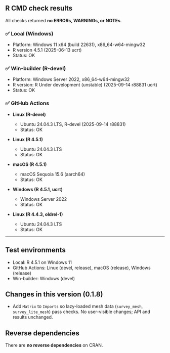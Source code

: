 ## R CMD check results

All checks returned **no ERRORs, WARNINGs, or NOTEs**.

### ✅ Local (Windows)

- Platform: Windows 11 x64 (build 22631), x86_64-w64-mingw32
- R version 4.5.1 (2025-06-13 ucrt) 
- Status: OK

### ✅ Win-builder (R-devel)

- Platform: Windows Server 2022, x86_64-w64-mingw32
- R version: R Under development (unstable) (2025-09-14 r88831 ucrt)
- Status: OK

### ✅ GitHub Actions

- **Linux (R-devel)**  
  - Ubuntu 24.04.3 LTS, R-devel (2025-09-14 r88831)
  - Status: OK

- **Linux (R 4.5.1)**  
  - Ubuntu 24.04.3 LTS
  - Status: OK

- **macOS (R 4.5.1)**  
  - macOS Sequoia 15.6 (aarch64) 
  - Status: OK

- **Windows (R 4.5.1, ucrt)**  
  - Windows Server 2022  
  - Status: OK
  
- **Linux (R 4.4.3, oldrel-1)**
  - Ubuntu 24.04.3 LTS
  - Status: OK

---

## Test environments

- Local: R 4.5.1 on Windows 11
- GitHub Actions: Linux (devel, release), macOS (release), Windows (release)
- Win-builder: Windows (devel)

## Changes in this version (0.1.8)

- Add `Matrix` to `Imports` so lazy-loaded mesh data (`survey_mesh`, `survey_lite_mesh`) pass checks. 
  No user-visible changes; API and results unchanged.

## Reverse dependencies

There are **no reverse dependencies** on CRAN.

